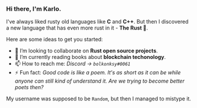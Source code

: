 ### Hi there, I'm Karlo.

I've always liked rusty old languages like **C** and **C++**.
But then I discovered a new language that has even more rust in it - **The Rust 🦀**.

Here are some ideas to get you started:
- 👯 I’m looking to collaborate on **Rust open source projects**.
- 🌱 I’m currently reading books about **blockchain techonology**.
- 📫 How to reach me: *Discord -> `bolkonksy#0061`*
- ⚡ Fun fact: *Good code is like a poem. It's as short as it can be while anyone can still kind of understand it. Are we trying to become better poets then?*

My username was supposed to be `Random`, but then I managed to mistype it.

<!--
**Rqnsom/Rqnsom** is a ✨ _special_ ✨ repository because its `README.md` (this file) appears on your GitHub profile.

Here are some ideas to get you started:

- 🔭 I’m currently working on ...
- 🌱 I’m currently learning ...
- 👯 I’m looking to collaborate on ...
- 🤔 I’m looking for help with ...
- 💬 Ask me about ...
- 📫 How to reach me: ...
- 😄 Pronouns: ...
- ⚡ Fun fact: ...
-->
